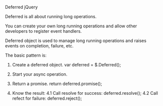 Deferred jQuery

Deferred is all about running long operations.

You can create your own long running operations and allow other developers to register event handlers.

Deferred object is used to manage long running operations and raises events on completion, failure, etc.

The basic pattern is:

1. Create a deferred object.
    var deferred = $.Deferred();

2. Start your async operation.

3. Return a promise.
    return deferred.promise();

4. Know the result:
    4.1 Call resolve for success: deferred.resolve();
    4.2 Call refect for failure: deferred.reject();